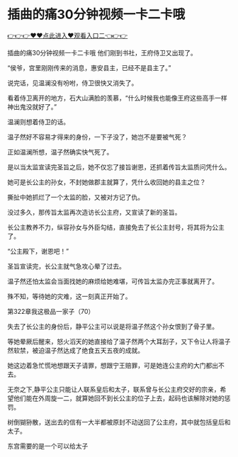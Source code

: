 # 插曲的痛30分钟视频一卡二卡哦

 <a href="http://www.baidu.com/link?url=XaDzi4lrlBsIf7hc43pQAeEvE68KnODCy8r9yapmf0G&wd=&eqid=c54cd89e006c3be70000000466c61f85">👉👉👉♥♥点此进入♥观看入口二👈👉👉</a>

插曲的痛30分钟视频一卡二卡哦
他们刚到书社，王府侍卫又出现了。

“侯爷，宫里刚刚传来的消息，惠安县主，已经不是县主了。”

说完话，见温澜没有吩咐，侍卫很快又消失了。

看着侍卫离开的地方，石大山满脸的羡慕，“什么时候我也能像王府这些高手一样神出鬼没就好了。”

温澜则想着侍卫的话。

温子然好不容易才得来的身份，一下子没了，她岂不是要被气死？

正如温澜所想，温子然确实快气死了。

是以当太监宣读完圣旨之后，她不仅忘了接旨谢恩，还抓着传旨太监质问凭什么。

她可是长公主的孙女，不封她做郡主就算了，凭什么收回她的县主之位？

撕扯中她抓烂了一个太监的脸，又被对方记了仇。

没过多久，那传旨太监再次造访长公主府，又宣读了新的圣旨。

长公主教养不力，纵容孙女与外臣勾结，直接免去了长公主封号，将其将为公主了。

“公主殿下，谢恩吧！”

圣旨宣读完，长公主就气急攻心晕了过去。

温子然还怕太监会当面找她的麻烦给她难堪，可传旨太监办完正事就离开了。

殊不知，等待她的灾难，这一刻真正开始了。

第322章我这极品一家子（70）

失去了长公主的身份后，静平公主可以说是将温子然这个孙女恨到了骨子里。

等她晕厥后醒来，怒火滔天的她直接给了温子然两个大耳刮子，又下令让人将温子然软禁，被迫温子然达成了绝食五天五夜的成就。

她这边着急忙慌地想跟天子请罪，想跟宁王赔罪，可是她连公主府的大门都出不去。

无奈之下,静平公主只能让人联系皇后和太子，联系曾与长公主府交好的宗亲，希望他们能在外周旋一二，就算她回不到长公主的位子上去，起码也该解除对她的惩罚。

树倒猢狲散，送出去的信有一大半都被原封不动送回了公主府，其中就包括皇后和太子。

东宫需要的是一个可以给太子
